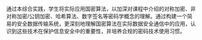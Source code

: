 通过本综合实践，学生将实际应用国密算法，以加深对课程中介绍的对称加密、非对称加密/公钥加密、哈希算法、数字签名等密码学概念的理解。通过构建一个简易的安全数据传输系统，更深刻地理解国密算法在实际数据安全通信中的应用，认识到这些技术在保护信息安全中的重要性，并培养合规的密码技术使用习惯。
